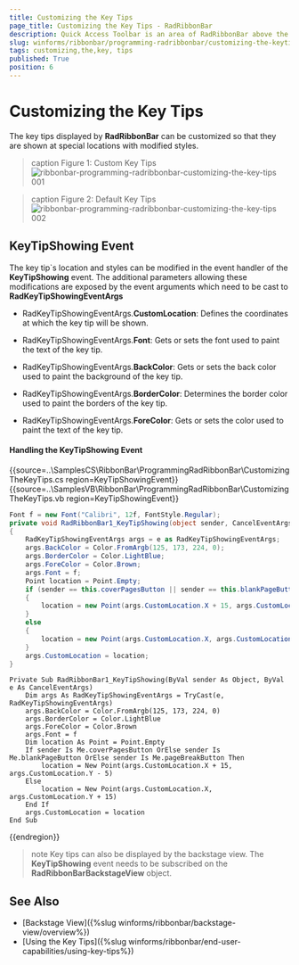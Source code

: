 ```yaml
---
title: Customizing the Key Tips
page_title: Customizing the Key Tips - RadRibbonBar
description: Quick Access Toolbar is an area of RadRibbonBar above the tabs.
slug: winforms/ribbonbar/programming-radribbonbar/customizing-the-keytips
tags: customizing,the,key, tips
published: True
position: 6
---
```


# Customizing the Key Tips

The key tips displayed by **RadRibbonBar** can be customized so that they are shown at special locations with modified styles.

>caption Figure 1: Custom Key Tips
![ribbonbar-programming-radribbonbar-customizing-the-key-tips 001](images/ribbonbar-programming-radribbonbar-customizing-the-key-tips001.png)

>caption Figure 2: Default Key Tips
![ribbonbar-programming-radribbonbar-customizing-the-key-tips 002](images/ribbonbar-programming-radribbonbar-customizing-the-key-tips002.png)

## KeyTipShowing Event

The key tip`s location and styles can be modified in the event handler of the **KeyTipShowing** event. The additional parameters allowing these modifications are exposed by the event arguments which need to be cast to **RadKeyTipShowingEventArgs**

* RadKeyTipShowingEventArgs.**CustomLocation**: Defines the coordinates at which the key tip will be shown.


* RadKeyTipShowingEventArgs.**Font**: Gets or sets the font used to paint the text of the key tip.

* RadKeyTipShowingEventArgs.**BackColor**: Gets or sets the back color used to paint the background of the key tip.

* RadKeyTipShowingEventArgs.**BorderColor**: Determines the border color used to paint the borders of the key tip.


* RadKeyTipShowingEventArgs.**ForeColor**: Gets or sets the color used to paint the text of the key tip.

#### Handling the KeyTipShowing Event

{{source=..\SamplesCS\RibbonBar\ProgrammingRadRibbonBar\CustomizingTheKeyTips.cs region=KeyTipShowingEvent}} 
{{source=..\SamplesVB\RibbonBar\ProgrammingRadRibbonBar\CustomizingTheKeyTips.vb region=KeyTipShowingEvent}}
````C#
Font f = new Font("Calibri", 12f, FontStyle.Regular);
private void RadRibbonBar1_KeyTipShowing(object sender, CancelEventArgs e)
{
    RadKeyTipShowingEventArgs args = e as RadKeyTipShowingEventArgs;
    args.BackColor = Color.FromArgb(125, 173, 224, 0);
    args.BorderColor = Color.LightBlue;
    args.ForeColor = Color.Brown;
    args.Font = f;
    Point location = Point.Empty;
    if (sender == this.coverPagesButton || sender == this.blankPageButton || sender == this.pageBreakButton)
    {
        location = new Point(args.CustomLocation.X + 15, args.CustomLocation.Y - 5);
    }
    else
    {
        location = new Point(args.CustomLocation.X, args.CustomLocation.Y + 15);
    }
    args.CustomLocation = location;
}

````
````VB.NET
Private Sub RadRibbonBar1_KeyTipShowing(ByVal sender As Object, ByVal e As CancelEventArgs)
    Dim args As RadKeyTipShowingEventArgs = TryCast(e, RadKeyTipShowingEventArgs)
    args.BackColor = Color.FromArgb(125, 173, 224, 0)
    args.BorderColor = Color.LightBlue
    args.ForeColor = Color.Brown
    args.Font = f
    Dim location As Point = Point.Empty
    If sender Is Me.coverPagesButton OrElse sender Is Me.blankPageButton OrElse sender Is Me.pageBreakButton Then
        location = New Point(args.CustomLocation.X + 15, args.CustomLocation.Y - 5)
    Else
        location = New Point(args.CustomLocation.X, args.CustomLocation.Y + 15)
    End If
    args.CustomLocation = location
End Sub

```` 



{{endregion}}

>note Key tips can also be displayed by the backstage view. The **KeyTipShowing** event needs to be subscribed on the **RadRibbonBarBackstageView** object. 

## See Also

* [Backstage View]({%slug winforms/ribbonbar/backstage-view/overview%})
* [Using the Key Tips]({%slug winforms/ribbonbar/end-user-capabilities/using-key-tips%})

